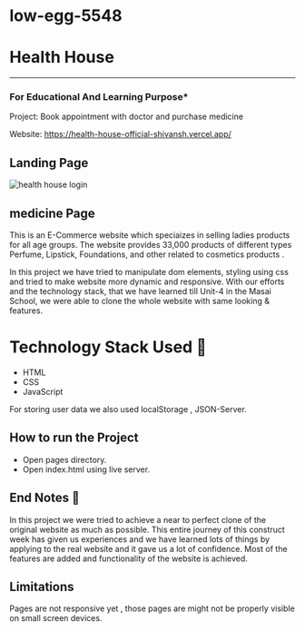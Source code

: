 # low-egg-5548

# Health House

-----

### For Educational And Learning Purpose* 
Project: Book appointment with doctor and purchase medicine


Website: https://health-house-official-shivansh.vercel.app/


## Landing Page

![health house login](https://github.com/official-Shivansh/low-egg-5548/assets/117287131/52d76467-7edf-45ef-b2cc-e727a9540426)

## medicine Page



This is an E-Commerce website which speciaizes in selling ladies products for all age groups. The website provides 33,000 products of different types Perfume, Lipstick, Foundations, and other related to cosmetics products .

In this project we have tried to manipulate dom elements, styling using css and tried to make website more dynamic and responsive. With our efforts and the technology stack, that we have learned till Unit-4 in the Masai School, we were able to clone the whole website with same looking & features.


# Technology Stack Used 🌟
* HTML
* CSS
* JavaScript

For storing user data we also used localStorage , JSON-Server.

## How to run the Project
* Open pages directory.
* Open index.html using live server.

## End Notes 📑
In this project we were tried to achieve a near to perfect clone of the original website as much as possible. This entire journey of this construct week has given us experiences and we have learned lots of things by applying to the real website and it gave us a lot of confidence. Most of the features are added and functionality of the website is achieved.

## Limitations
Pages are not responsive yet , those pages are might not be properly visible on small screen devices.
